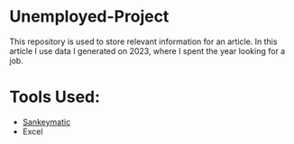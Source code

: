 # Unemployed-Project

This repository is used to store relevant information for an article. In this article I use data I generated on 2023, where I spent the year looking for a job.

# Tools Used:
- [Sankeymatic](https://sankeymatic.com/)
- Excel


